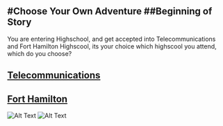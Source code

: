 #Choose Your Own Adventure
##Beginning of Story
---

You are entering Highschool, and get accepted into Telecommunications and Fort Hamilton Highscool, its your choice which highscool you attend, which do you choose?

## [Telecommunications](Telecommunications/telecom.md)
## [Fort Hamilton](Fort-Hamilton/fort-ham.md)

![Alt Text](https://pixabay.com/static/uploads/photo/2012/04/24/21/46/honey-40998_640.png)
![Alt Text](https://pixabay.com/static/uploads/photo/2012/05/04/12/41/tiger-47332_640.png)